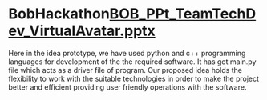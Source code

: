 # BobHackathon[BOB_PPt_TeamTechDev_VirtualAvatar.pptx](https://github.com/AnktDev/BobHackathon/files/9541743/BOB_PPt_TeamTechDev_VirtualAvatar.pptx)
Here in the idea prototype, we have used python and c++ programming languages for development of the the required software.
It has got main.py file which acts as a driver file of program.
Our proposed idea holds the flexibility to work with the suitable technologies in order to make the project better and efficient providing user friendly operations with the software.
